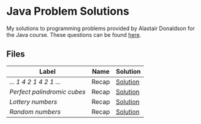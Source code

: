 # Java Problem Solutions

My solutions to programming problems provided by Alastair Donaldson for the Java course.
These questions can be found [here](https://github.com/afd/ProgrammingIITutorialQuestions/blob/master/README.md).

## Files
| Label                       | Name         | Solution                      |
|-----------------------------|--------------|-------------------------------|
| *... 1 4 2 1 4 2 1 ...*     | Recap        | [Solution](https://github.com/matthewgiles/imperial_java_adf_problems/blob/master/src/Terminate.java) |
| *Perfect palindromic cubes* | Recap        | [Solution](https://github.com/matthewgiles/imperial_java_adf_problems/blob/master/src/PalindromicCubes.java) |
| *Lottery numbers*           | Recap        | [Solution](https://github.com/matthewgiles/imperial_java_adf_problems/blob/master/src/Lottery.java) |
| *Random numbers*            | Recap        | [Solution](https://github.com/matthewgiles/imperial_java_adf_problems/blob/master/src/RandomGen.java) |
